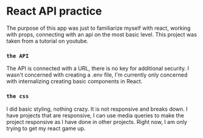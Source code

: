 # React API practice

The purpose of this app was just to familiarize myself with react, working with props, connecting with an api on the most basic level.  This project was taken from a tutorial on youtube.  


### `the API`
The API is connected with a URL, there is no key for additional security.  I wasn't concerned with creating a .env file, I'm currently only concerned with internalizing creating basic components in React.

### `the css`
I did basic styling, nothing crazy.  It is not responsive and breaks down.  I have projects that are responsive, I can use media queries to make the project responsive as I have done in other projects.  Right now, I am only trying to get my react game up.